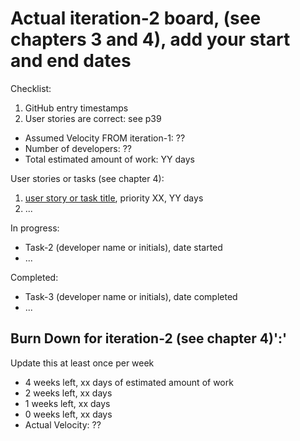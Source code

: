 # Actual iteration-2 board, (see chapters 3 and 4), add your start and end dates

Checklist:

1. GitHub entry timestamps
2. User stories are correct: see p39

* Assumed Velocity FROM iteration-1: ??
* Number of developers: ??
* Total estimated amount of work: YY days

User stories or tasks (see chapter 4):

1. [user story or task title](./user_stories/user_story_01_title.md), priority XX, YY days
2. ...

In progress:

* Task-2 (developer name or initials), date started
* ...

Completed:

* Task-3 (developer name or initials), date completed
* ...

## Burn Down for iteration-2 (see chapter 4)':'

Update this at least once per week

* 4 weeks left, xx days of estimated amount of work
* 2 weeks left, xx days
* 1 weeks left, xx days
* 0 weeks left, xx days
* Actual Velocity: ??
